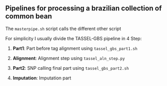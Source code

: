 ## Pipelines for processing a brazilian collection of common bean

The `masterpipe.sh` script calls the different other script

For simplicity I usually divide the TASSEL-GBS pipeline in 4 Step:

1.	**Part1**: Part before tag alignment using `tassel_gbs_part1.sh`

2.	**Alignment**: Alignment step using `tassel_aln_step.py`

3.	**Part2**: SNP calling final part using `tassel_gbs_part2.sh`

4.	**Imputation**: Imputation part

 

